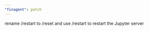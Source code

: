 ```yaml
---
"finagent": patch
---
```


rename /restart to /reset and use /restart to restart the Jupyter server

